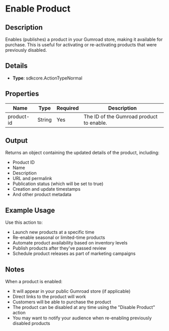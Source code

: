 # Enable Product

## Description

Enables (publishes) a product in your Gumroad store, making it available for purchase. This is useful for activating or re-activating products that were previously disabled.

## Details

- **Type**: sdkcore.ActionTypeNormal

## Properties

| Name       | Type   | Required | Description                              |
| ---------- | ------ | -------- | ---------------------------------------- |
| product-id | String | Yes      | The ID of the Gumroad product to enable. |

## Output

Returns an object containing the updated details of the product, including:

- Product ID
- Name
- Description
- URL and permalink
- Publication status (which will be set to true)
- Creation and update timestamps
- And other product metadata

## Example Usage

Use this action to:

- Launch new products at a specific time
- Re-enable seasonal or limited-time products
- Automate product availability based on inventory levels
- Publish products after they've passed review
- Schedule product releases as part of marketing campaigns

## Notes

When a product is enabled:

- It will appear in your public Gumroad store (if applicable)
- Direct links to the product will work
- Customers will be able to purchase the product
- The product can be disabled at any time using the "Disable Product" action
- You may want to notify your audience when re-enabling previously disabled products
